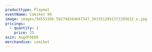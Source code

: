 ```yaml
---
producttype: Playmat
eventName: Comiket 99
image: images/94553166_592748264667347_3415512041371205632_o.jpg
pricings:
  - quantity: 1
    price: 25
asin: AagdFOEK6
merchandise: comiket
---
```

